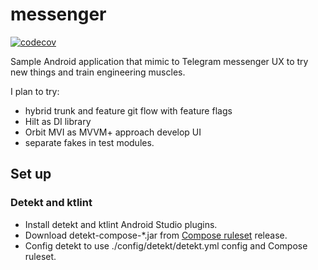 # messenger
[![codecov](https://codecov.io/gh/timurgilfanov/messenger/graph/badge.svg?token=MF0478WVBI)](https://codecov.io/gh/timurgilfanov/messenger)

Sample Android application that mimic to Telegram messenger UX to try new things and train engineering muscles.

I plan to try:
* hybrid trunk and feature git flow with feature flags
* Hilt as DI library
* Orbit MVI as MVVM+ approach develop UI
* separate fakes in test modules.

## Set up

### Detekt and ktlint
* Install detekt and ktlint Android Studio plugins.
* Download detekt-compose-*.jar from [Compose ruleset](https://github.com/mrmans0n/compose-rules/releases) release.
* Config detekt to use ./config/detekt/detekt.yml config and Compose ruleset.

